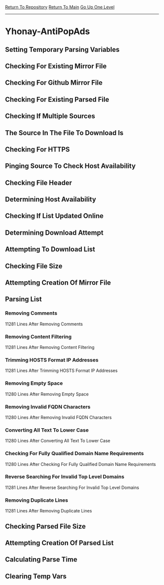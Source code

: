 [Return To Repository](https://github.com/deathbybandaid/piholeparser/)
[Return To Main](https://github.com/deathbybandaid/piholeparser/blob/master/RecentRunLogs/Mainlog.md)
[Go Up One Level](https://github.com/deathbybandaid/piholeparser/blob/master/RecentRunLogs/TopLevelScripts/30-Processing-External-Blacklists.md)
____________________________________
# Yhonay-AntiPopAds
## Setting Temporary Parsing Variables
## Checking For Existing Mirror File
## Checking For Github Mirror File
## Checking For Existing Parsed File
## Checking If Multiple Sources
## The Source In The File To Download Is
## Checking For HTTPS
## Pinging Source To Check Host Availability
## Checking File Header
## Determining Host Availability
## Checking If List Updated Online
## Determining Download Attempt
## Attempting To Download List
## Checking File Size
## Attempting Creation Of Mirror File
## Parsing List
### Removing Comments
11281 Lines After Removing Comments
### Removing Content Filtering
11281 Lines After Removing Content Filtering
### Trimming HOSTS Format IP Addresses
11281 Lines After Trimming HOSTS Format IP Addresses
### Removing Empty Space
11280 Lines After Removing Empty Space
### Removing Invalid FQDN Characters
11280 Lines After Removing Invalid FQDN Characters
### Converting All Text To Lower Case
11280 Lines After Converting All Text To Lower Case
### Checking For Fully Qualified Domain Name Requirements
11280 Lines After Checking For Fully Qualified Domain Name Requirements
### Reverse Searching For Invalid Top Level Domains
11281 Lines After Reverse Searching For Invalid Top Level Domains
### Removing Duplicate Lines
11281 Lines After Removing Duplicate Lines
## Checking Parsed File Size
## Attempting Creation Of Parsed List
## Calculating Parse Time
## Clearing Temp Vars
